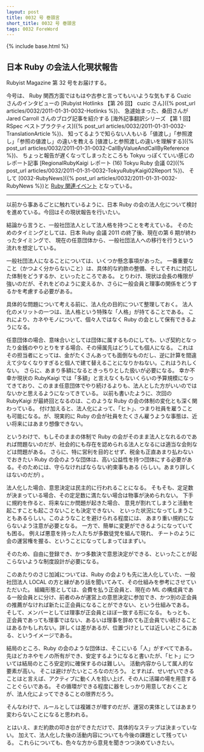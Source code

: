 ```yaml
---
layout: post
title: 0032 号 巻頭言
short_title: 0032 号 巻頭言
tags: 0032 ForeWord
---
```

{% include base.html %}


## 日本 Ruby の会法人化現状報告

Rubyist Magazine 第 32 号をお届けする。

今号は、
Ruby 関西方面ではもはや古参と言ってもいいような気もする Cuzic さんのインタビューの
[Rubyist Hotlinks 【第 26 回】 cuzic さん]({% post_url articles/0032/2011-01-31-0032-Hotlinks %})、
急遽始まった、桑田さんが Jared Carroll さんのブログ記事を紹介する
[海外記事翻訳シリーズ 【第 1 回】 RSpec ベストプラクティス]({% post_url articles/0032/2011-01-31-0032-TranslationArticle %})、
知ってるようで知らない人もいる「値渡し」「参照渡し」「参照の値渡し」の違いを教える
[値渡しと参照渡しの違いを理解する]({% post_url articles/0032/2011-01-31-0032-CallByValueAndCallByReference %})、
ちょっと報告が遅くなってしまったところも Tokyu っぽくていい感じのレポート記事
[RegionalRubyKaigi レポート (16) Tokyu Ruby 会議 02]({% post_url articles/0032/2011-01-31-0032-TokyuRubyKaigi02Report %})、
そして
[0032-RubyNews]({% post_url articles/0032/2011-01-31-0032-RubyNews %})と
[Ruby 関連イベント](http://jp.rubyist.net/?RubyEventCheck)
となっている。

----
以前から事あるごとに触れているように、日本 Ruby の会の法人化について検討を進めている。今回はその現状報告を行いたい。

結論から言うと、一般社団法人として法人格を持つことを考えている。
そのためのタイミングとしては、日本 Ruby 会議 2011 の終了後、現在の第 6 期が終わったタイミングで、
現在の任意団体から、一般社団法人への移行を行うという流れを想定している。

一般社団法人になることについては、いくつか懸念事項があった。
一番重要なこと（かつよく分からないこと）は、具体的な約款の整備、そしてそれに対応した体制をどうするか、といったところである。
とりわけ、現状は会長の権限が強いのだが、それをどのように変えるか、さらに一般会員と理事の関係をどうするかを考慮する必要がある。

具体的な問題について考える前に、法人化の目的について整理しておく。
法人化のメリットの一つは、法人格という特殊な「人格」が持てることである。
これにより、カネやモノについて、個々人ではなく Ruby の会として保有できるようになる。

任意団体の場合、意味合いとしては団体に属するものにしても、いざ契約となったり金銭のやりとりをする場合、その帰属先はどうしても個人になる。
これはその担当者にとっては、金がたくさんあっても面倒なものだし、逆に計算を間違えて少なくなりすぎると個人で建て替えることになりかねない。これはうれしくない。
さらに、あまり多額になるときっちりとした扱いが必要になる。
幸か不幸か現状の RubyKaigi では「多額」と言えなくもないくらいの予算規模になってきており、このまま任意団体でやり続けるよりも、法人とした方がいいのではないかと思えるようになってきている。
以前も書いたように、次回の RubyKaigi が最終回となるのは、このような Ruby の会の体制の変化とも深く関わっている。
付け加えると、法人化によって、「ヒト」、つまり社員を雇うことも可能になる。が、現実的に Ruby の会が社員をたくさん雇うような事態は、近い将来にはあまり想像できない。

というわけで、もしそのままの体制で Ruby の会がそのまま法人となれるのであれば問題ないのだが、社会的にも存在を認められる法人となるには適当な会則などは問題がある。
さらに、特に営利を目的とせず、税金も正直あまり払わないでおきたい Ruby の会のような団体は、高い公益性を持つ団体にする必要がある。そのためには、守らなければならない約束事もある (らしい。あまり詳しくはないのだが) 。

法人化した場合、意思決定は民主的に行われることになる。
そもそも、定足数が決まっている場合、その定足数に満たない場合は物事が決められない。
下手に規約を作ると、将来なにか問題が起きた場合、
意見が割れてしまうと活動を起こすことも起こさないことも決定できない、
といった状況になってしまうこともあるらしい。このようなことを避けられる程度には、
あまり重い規約にならないよう注意が必要となる。
一方で、簡単に変更ができるようになっていても困る。
例えば悪意を持った人たちが多数徒党を組んで現れ、
チートのように会の運営権を握る、ということになってしまってはまずい。

そのため、自由に登録でき、かつ多数決で意思決定ができる、といったことが起こらないような制度設計が必要になる。

このあたりのさじ加減については、Ruby の会よりも先に法人化していた、一般社団法人 LOCAL の方と縁があり話を聞いてみて、その仕組みを参考にさせていただいた。
組織形態としては、会費を払う正会員と、現在の ML の構成員である一般会員とに分け、前者のみが運営上の意思決定に参加でき、かつ別の正会員の推薦がなければ新たに正会員になることができない、という仕組みである。
そして、メンバーとしては理事が正会員とほぼ一致する形になる。
もっとも、正会員であっても理事ではない、あるいは理事を辞めても正会員でい続けることはあるかもしれない。詳しくは差があるが、位置づけとしては近しいところにある、というイメージである。

結局のところ、Ruby の会のような団体は、そこにいる「人」がすべてである。
先ほどカネやモノの所有ができ、安定するようになると書いたが、「ヒト」については結局のところ安定的に確保するのは難しい。
活動内容からして属人的な要素が高い。
そこは避けがたいところなのだろう。
とすれば、せいぜいできることはと言えば、アクティブに動く人を拾い上げ、その人に活躍の場を用意することぐらいである。
その循環ができる程度に器をしっかり用意しておくことが、法人化によってできることの限界だろう。

そんなわけで、ルールとしては複雑さが増すのだが、運営の実体としてはあまり変わらないことになると思われる。

とはいえ、まだ約款の叩き台ができただけで、具体的なステップは決まっていない。
加えて、法人化した後の活動内容についても今後の課題として残っている。
これらについても、色々な方から意見を聞きつつ決めていきたい。


